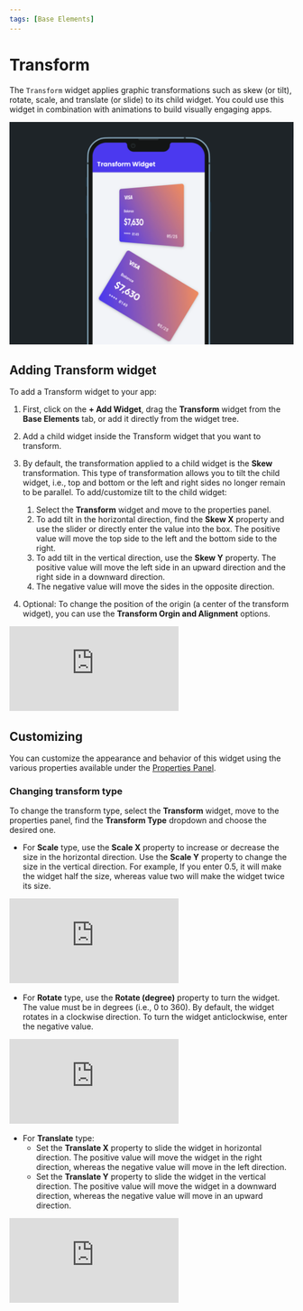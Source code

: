 ```yaml
---
tags: [Base Elements]
---
```


# Transform

The `Transform` widget applies graphic transformations such as skew (or tilt), rotate, scale, and translate (or slide) to its child widget. You could use this widget in combination with animations to build visually engaging apps.

![img_10.png](img_10.png)

## Adding Transform widget

To add a Transform widget to your app:

1. First, click on the **+ Add Widget**, drag the **Transform** widget from the **Base Elements** 
tab, or add it directly from the widget tree.

2. Add a child widget inside the Transform widget that you want to transform.
3. By default, the transformation applied to a child widget is the **Skew** transformation. This type of transformation allows you to tilt the child widget, i.e., top and bottom or the left and right sides no longer remain to be parallel. To add/customize tilt to the child widget:

    1. Select the **Transform** widget and move to the properties panel.
    5. To add tilt in the horizontal direction, find the **Skew X** property and use the slider or directly enter the value into the box. The positive value will move the top side to the left and the bottom side to the right.
    8. To add tilt in the vertical direction, use the **Skew Y** property. The positive value will move the left side in an upward direction and the right side in a downward direction.
    11. The negative value will move the sides in the opposite direction.
4. Optional: To change the position of the origin (a center of the transform widget), you can use the **Transform Orgin and Alignment** options.

<div style={{
    position: 'relative',
    paddingBottom: 'calc(56.67989417989418% + 41px)', // Keeps the aspect ratio and additional padding
    height: 0,
    width: '100%'
}}>
    <iframe 
        src="https://demo.arcade.software/WrRdoc4FGhUxVLA3bwIE?embed&show_copy_link=true"
        title=""
        style={{
            position: 'absolute',
            top: 0,
            left: 0,
            width: '100%',
            height: '100%',
            colorScheme: 'light'
        }}
        frameborder="0"
        loading="lazy"
        webkitAllowFullScreen
        mozAllowFullScreen
        allowFullScreen
        allow="clipboard-write">
    </iframe>
</div>

<p></p>

## Customizing

You can customize the appearance and behavior of this widget using the various properties available under the [Properties Panel](../../../../intro/ff-ui/builder.md#properties-panel).

### Changing transform type

To change the transform type, select the **Transform** widget, move to the properties panel, find the **Transform Type** dropdown and choose the desired one.

* For **Scale** type, use the **Scale X** property to increase or decrease the size in the horizontal direction. Use the **Scale Y** property to change the size in the vertical direction. For example, If you enter 0.5, it will make the widget half the size, whereas value two will make the widget twice its size.

<div style={{
    position: 'relative',
    paddingBottom: 'calc(56.67989417989418% + 41px)', // Keeps the aspect ratio and additional padding
    height: 0,
    width: '100%'
}}>
    <iframe 
        src="https://demo.arcade.software/PcuzlbUjcBR9Yy7l9uQX?embed&show_copy_link=true"
        title=""
        style={{
            position: 'absolute',
            top: 0,
            left: 0,
            width: '100%',
            height: '100%',
            colorScheme: 'light'
        }}
        frameborder="0"
        loading="lazy"
        webkitAllowFullScreen
        mozAllowFullScreen
        allowFullScreen
        allow="clipboard-write">
    </iframe>
</div>

<p></p>

* For **Rotate** type, use the **Rotate (degree)** property to turn the widget. The value must be in degrees (i.e., 0 to 360). By default, the widget rotates in a clockwise direction. To turn the widget anticlockwise, enter the negative value.

<div style={{
    position: 'relative',
    paddingBottom: 'calc(56.67989417989418% + 41px)', // Keeps the aspect ratio and additional padding
    height: 0,
    width: '100%'
}}>
    <iframe 
        src="https://demo.arcade.software/G4O5Uw6xnTt75EUx72oN?embed&show_copy_link=true"
        title=""
        style={{
            position: 'absolute',
            top: 0,
            left: 0,
            width: '100%',
            height: '100%',
            colorScheme: 'light'
        }}
        frameborder="0"
        loading="lazy"
        webkitAllowFullScreen
        mozAllowFullScreen
        allowFullScreen
        allow="clipboard-write">
    </iframe>
</div>

<p></p>

* For **Translate** type:
	+ Set the **Translate X** property to slide the widget in horizontal direction. The positive value will move the widget in the right direction, whereas the negative value will move in the left direction.
	+ Set the **Translate Y** property to slide the widget in the vertical direction. The positive value will move the widget in a downward direction, whereas the negative value will move in an upward direction.

<p></p>

<div style={{
    position: 'relative',
    paddingBottom: 'calc(56.67989417989418% + 41px)', // Keeps the aspect ratio and additional padding
    height: 0,
    width: '100%'
}}>
    <iframe 
        src="https://demo.arcade.software/AGK0hFPfcmhVmbipxAj7?embed&show_copy_link=true"
        title=""
        style={{
            position: 'absolute',
            top: 0,
            left: 0,
            width: '100%',
            height: '100%',
            colorScheme: 'light'
        }}
        frameborder="0"
        loading="lazy"
        webkitAllowFullScreen
        mozAllowFullScreen
        allowFullScreen
        allow="clipboard-write">
    </iframe>
</div>
